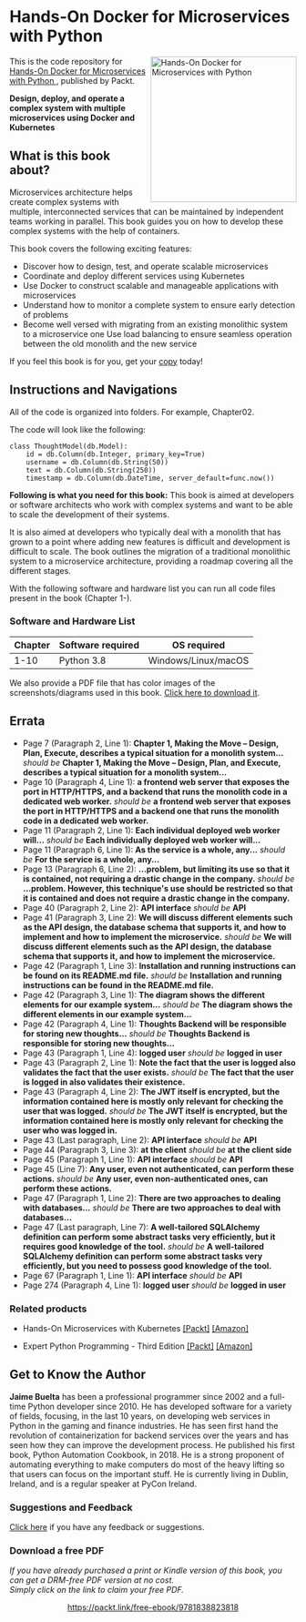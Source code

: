 # Hands-On Docker for Microservices with Python 

<a href="https://www.packtpub.com/web-development/hands-on-docker-for-microservices-with-python?utm_source=github&utm_medium=repository&utm_campaign=9781838823818"><img src="https://www.packtpub.com/media/catalog/product/cache/e4d64343b1bc593f1c5348fe05efa4a6/9/7/9781838823818-original.png" alt="Hands-On Docker for Microservices with Python " height="256px" align="right"></a>

This is the code repository for [Hands-On Docker for Microservices with Python ](https://www.packtpub.com/web-development/hands-on-docker-for-microservices-with-python?utm_source=github&utm_medium=repository&utm_campaign=9781838823818), published by Packt.

**Design, deploy, and operate a complex system with multiple microservices using Docker and Kubernetes**

## What is this book about?
Microservices architecture helps create complex systems with multiple, interconnected services that can be maintained by independent teams working in parallel. This book guides you on how to develop these complex systems with the help of containers.

This book covers the following exciting features:
* Discover how to design, test, and operate scalable microservices 
* Coordinate and deploy different services using Kubernetes 
* Use Docker to construct scalable and manageable applications with microservices 
* Understand how to monitor a complete system to ensure early detection of problems 
* Become well versed with migrating from an existing monolithic system to a microservice one 
Use load balancing to ensure seamless operation between the old monolith and the new service

If you feel this book is for you, get your [copy](https://www.amazon.com/dp/B081CSGDCS) today!

## Instructions and Navigations
All of the code is organized into folders. For example, Chapter02.

The code will look like the following:
```
class ThoughtModel(db.Model):
    id = db.Column(db.Integer, primary_key=True)
    username = db.Column(db.String(50))
    text = db.Column(db.String(250))
    timestamp = db.Column(db.DateTime, server_default=func.now())
```

**Following is what you need for this book:**
This book is aimed at developers or software architects who work with complex systems and want to be able to scale the development of their systems.

It is also aimed at developers who typically deal with a monolith that has grown to a point where adding new features is difficult and development is difficult to scale. The book outlines the migration of a traditional monolithic system to a microservice architecture, providing a roadmap covering all the different stages.

With the following software and hardware list you can run all code files present in the book (Chapter 1-).
### Software and Hardware List
| Chapter | Software required | OS required |
| -------- | ------------------------------------ | ----------------------------------- |
| 1-10 | Python 3.8 | Windows/Linux/macOS |

We also provide a PDF file that has color images of the screenshots/diagrams used in this book. [Click here to download it](https://static.packt-cdn.com/downloads/9781838823818_ColorImages.pdf).

## Errata
* Page 7 (Paragraph 2, Line 1): **Chapter 1, Making the Move – Design, Plan, Execute, describes a typical situation for a monolith system…** _should be_ **Chapter 1, Making the Move – Design, Plan, and Execute, describes a typical situation for a monolith system…** 
* Page 10 (Paragraph 4, Line 1): **a frontend web server that exposes the port in HTTP/HTTPS, and a backend that runs the monolith code in a dedicated web worker.** _should be_ **a frontend web server that exposes the port in HTTP/HTTPS and a backend one that runs the monolith code in a dedicated web worker.**
* Page 11 (Paragraph 2, Line 1): **Each individual deployed web worker will...** _should be_ **Each individually deployed web worker will...**
* Page 11 (Paragraph 6, Line 1): **As the service is a whole, any...** _should be_ **For the service is a whole, any...**
* Page 13 (Paragraph 6, Line 2): **...problem, but limiting its use so that it is contained, not requiring a drastic change in the company.** _should be_ **...problem. However, this technique's use should be restricted so that it is contained and does not require a drastic change in the company.**
* Page 40 (Paragraph 2, Line 2): **API interface** _should be_ **API**
* Page 41 (Paragraph 3, Line 2): **We will discuss different elements such as the API design, the database schema that supports it, and how to implement and how to implement the microservice.** _should be_ **We will discuss different elements such as the API design, the database schema that supports it, and how to implement the microservice.**
* Page 42 (Paragraph 1, Line 3): **Installation and running instructions can be found on its README.md file.** _should be_ **Installation and running instructions can be found in the README.md file.**
* Page 42 (Paragraph 3, Line 1): **The diagram shows the different elements for our example system…** _should be_ **The diagram shows the different elements in our example system…**
* Page 42 (Paragraph 4, Line 1): **Thoughts Backend will be responsible for storing new thoughts…** _should be_ **Thoughts Backend is responsible for storing new thoughts…**
* Page 43 (Paragraph 1, Line 4): **logged user** _should be_ **logged in user**
* Page 43 (Paragraph 2, Line 1): **Note the fact that the user is logged also validates the fact that the user exists.** _should be_ **The fact that the user is logged in also validates their existence.**
* Page 43 (Paragraph 4, Line 2): **The JWT itself is encrypted, but the information contained here is mostly only relevant for checking the user that was logged.** _should be_ **The JWT itself is encrypted, but the information contained here is mostly only relevant for checking the user who was logged in.**
* Page 43 (Last paragraph, Line 2): **API interface** _should be_ **API**
* Page 44 (Paragraph 3, Line 3): **at the client** _should be_ **at the client side**
* Page 45 (Paragraph 1, Line 1): **API interface** _should be_ **API**
* Page 45 (Line 7): **Any user, even not authenticated, can perform these actions.** _should be_ **Any user, even non-authenticated ones, can perform these actions.**
* Page 47 (Paragraph 1, Line 2): **There are two approaches to dealing with databases…** _should be_ **There are two approaches to deal with databases…**
* Page 47 (Last paragraph, Line 7): **A well-tailored SQLAlchemy definition can perform some abstract tasks very efficiently, but it requires good knowledge of the tool.** _should be_ **A well-tailored SQLAlchemy definition can perform some abstract tasks very efficiently, but you need to possess good knowledge of the tool.**
* Page 67 (Paragraph 1, Line 1): **API interface** _should be_ **API**
* Page 274 (Paragraph 4, Line 1): **logged user** _should be_ **logged in user**

### Related products
* Hands-On Microservices with Kubernetes  [[Packt]](https://www.packtpub.com/virtualization-and-cloud/hands-microservices-kubernetes?utm_source=github&utm_medium=repository&utm_campaign=9781789805468) [[Amazon]](https://www.amazon.com/dp/1789805465)

* Expert Python Programming - Third Edition  [[Packt]](https://www.packtpub.com/application-development/expert-python-programming-third-edition?utm_source=github&utm_medium=repository&utm_campaign=9781789808896) [[Amazon]](https://www.amazon.com/dp/1789808898)

## Get to Know the Author
**Jaime Buelta**
has been a professional programmer since 2002 and a full-time Python developer since 2010. He has developed software for a variety of fields, focusing, in the last 10 years, on developing web services in Python in the gaming and finance industries. He has seen first hand the revolution of containerization for backend services over the years and has seen how they can improve the development process. He published his first book, Python Automation Cookbook, in 2018. He is a strong proponent of automating everything to make computers do most of the heavy lifting so that users can focus on the important stuff. He is currently living in Dublin, Ireland, and is a regular speaker at PyCon Ireland.

### Suggestions and Feedback
[Click here](https://docs.google.com/forms/d/e/1FAIpQLSdy7dATC6QmEL81FIUuymZ0Wy9vH1jHkvpY57OiMeKGqib_Ow/viewform) if you have any feedback or suggestions.
### Download a free PDF

 <i>If you have already purchased a print or Kindle version of this book, you can get a DRM-free PDF version at no cost.<br>Simply click on the link to claim your free PDF.</i>
<p align="center"> <a href="https://packt.link/free-ebook/9781838823818">https://packt.link/free-ebook/9781838823818 </a> </p>